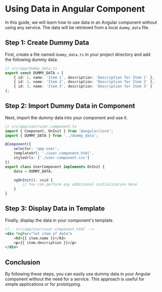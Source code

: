 # Using Data in Angular Component

In this guide, we will learn how to use data in an Angular component without using any service. The data will be retrieved from a local `dummy_data` file.

## Step 1: Create Dummy Data

First, create a file named `dummy_data.ts` in your project directory and add the following dummy data:

```typescript
// src/app/dummy_data.ts
export const DUMMY_DATA = [
    { id: 1, name: 'Item 1', description: 'Description for Item 1' },
    { id: 2, name: 'Item 2', description: 'Description for Item 2' },
    { id: 3, name: 'Item 3', description: 'Description for Item 3' }
];
```

## Step 2: Import Dummy Data in Component

Next, import the dummy data into your component and use it.

```typescript
// src/app/user/user.component.ts
import { Component, OnInit } from '@angular/core';
import { DUMMY_DATA } from '../dummy_data';

@Component({
    selector: 'app-user',
    templateUrl: './user.component.html',
    styleUrls: ['./user.component.css']
})
export class UserComponent implements OnInit {
    data = DUMMY_DATA;

    ngOnInit(): void {
        // You can perform any additional initialization here
    }
}
```

## Step 3: Display Data in Template

Finally, display the data in your component's template.

```html
<!-- src/app/user/user.component.html -->
<div *ngFor="let item of data">
    <h3>{{ item.name }}</h3>
    <p>{{ item.description }}</p>
</div>
```

## Conclusion

By following these steps, you can easily use dummy data in your Angular component without the need for a service. This approach is useful for simple applications or for prototyping.

